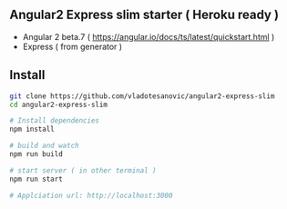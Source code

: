 ## Angular2 Express slim starter ( Heroku ready )

- Angular 2 beta.7 ( https://angular.io/docs/ts/latest/quickstart.html )
- Express ( from generator )

## Install
```bash
git clone https://github.com/vladotesanovic/angular2-express-slim
cd angular2-express-slim

# Install dependencies
npm install

# build and watch
npm run build

# start server ( in other terminal )
npm run start 

# Applciation url: http://localhost:3000
```